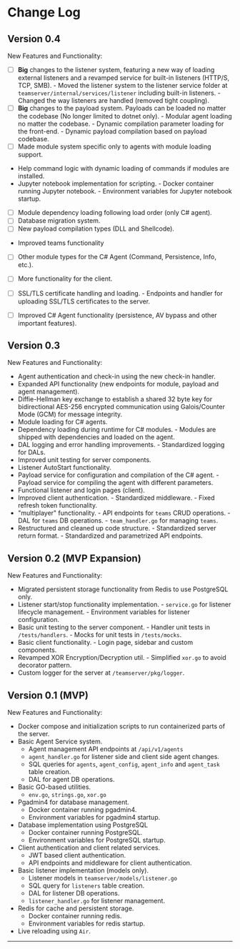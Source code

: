 # Change Log



## **Version 0.4**

New Features and Functionality:

- [ ] **Big** changes to the listener system, featuring a new way of loading external listeners and a revamped service for built-in listeners (HTTP/S, TCP, SMB).
       - Moved the listener system to the listener service folder at `teamserver/internal/services/listener` including built-in listeners.
       - Changed the way listeners are handled (removed tight coupling).
- [ ] **Big** changes to the payload system. Payloads can be loaded no matter the codebase (No longer limited to dotnet only).
       - Modular agent loading no matter the codebase.
       - Dynamic compilation parameter loading for the front-end.
       - Dynamic payload compilation based on payload codebase.
- [ ] Made module system specific only to agents with module loading support.
- Help command logic with dynamic loading of commands if modules are installed.
- Jupyter notebook implementation for scripting.
       - Docker container running Jupyter notebook.
       - Environment variables for Jupyter notebook startup.
- [ ] Module dependency loading following load order (only C# agent).
- [ ] Database migration system.
- [ ] New payload compilation types (DLL and Shellcode).
- Improved teams functionality
- [ ] Other module types for the C# Agent (Command, Persistence, Info, etc.).
- [ ] More functionality for the client.
- [ ] SSL/TLS certificate handling and loading.
       - Endpoints and handler for uploading SSL/TLS certificates to the server.
- [ ] Improved C# Agent functionality (persistence, AV bypass and other important features).


## **Version 0.3**

New Features and Functionality:

- Agent authentication and check-in using the new check-in handler.
- Expanded API functionality (new endpoints for module, payload and agent management).
- Diffie-Hellman key exchange to establish a shared 32 byte key for bidirectional AES-256 encrypted communication using Galois/Counter Mode (GCM) for message integrity.
- Module loading for C# agents.
- Dependency loading during runtime for C# modules.
       - Modules are shipped with dependencies and loaded on the agent.
- DAL logging and error handling improvements.
       - Standardized logging for DALs.
- Improved unit testing for server components.
- Listener AutoStart functionality.
- Payload service for configuration and compilation of the C# agent.
       - Payload service for compiling the agent with different parameters.
- Functional listener and login pages (client).
- Improved client authentication.
       - Standardized middleware.
       - Fixed refresh token functionality.
- "multiplayer" functionality.
       - API endpoints for `teams` CRUD operations.
       - DAL for `teams` DB operations.
       - `team_handler.go` for managing `teams`.
- Restructured and cleaned up code structure.
       - Standardized server return format.
       - Standardized and parametrized API endpoints.


## **Version 0.2 (MVP Expansion)**

New Features and Functionality:

- Migrated persistent storage functionality from Redis to use PostgreSQL only.
- Listener start/stop functionality implementation.
       - `service.go` for listener lifecycle management.
       - Environment variables for listener configuration. 
- Basic unit testing to the server component.
       - Handler unit tests in `/tests/handlers`.
       - Mocks for unit tests in `/tests/mocks`.
- Basic client functionality.
       - Login page, sidebar and custom components.
- Revamped XOR Encryption/Decryption util.
       - Simplified `xor.go` to avoid decorator pattern.
- Custom logger for the server at `/teamserver/pkg/logger`.


## **Version 0.1 (MVP)**

New Features and Functionality:

   - Docker compose and initialization scripts to run containerized parts of the server.
   - Basic Agent Service system.
       - Agent management API endpoints at `/api/v1/agents`
       - `agent_handler.go` for listener side and client side agent changes.
       - SQL queries for `agents`, `agent_config`, `agent_info` and `agent_task` table creation.
       - DAL for agent DB operations.
   - Basic GO-based utilities.
       - `env.go`, `strings.go`, `xor.go`
   - Pgadmin4 for database management.
       - Docker container running pgadmin4.
       - Environment variables for pgadmin4 startup.
   - Database implementation using PostgreSQL
       - Docker container running PostgreSQL.
       - Environment variables for PostgreSQL startup.
   - Client authentication and client related services.
       - JWT based client authentication.
       - API endpoints and middleware for client authentication.
   - Basic listener implementation (models only).
       - Listener models in `teamserver/models/listener.go`
       - SQL query for `listeners` table creation.
       - DAL for listener DB operations.
       - `listener_handler.go` for listener management.
   - Redis for cache and persistent storage.
       - Docker container running redis.
       - Environment variables for redis startup.
   - Live reloading using `Air`.
---